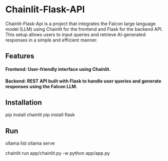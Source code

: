 # Chainlit-Flask-API
Chainlit-Flask-Api is a project that integrates the Falcon large language model (LLM) using Chainlit for the frontend and Flask for the backend API. This setup allows users to input queries and retrieve AI-generated responses in a simple and efficient manner.

## Features
#### Frontend: User-friendly interface using Chainlit.
#### Backend: REST API built with Flask to handle user queries and generate responses using the Falcon LLM.


## Installation
pip install chainlit
pip install flask


## Run
ollama list
ollama serve

chainlit run app/chainlit.py -w
python app/app.py
